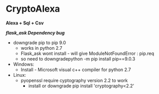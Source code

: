 # CryptoAlexa

**Alexa + Sql + Csv**



***flask_ask Dependency bug***
* downgrade pip to pip 9.0 
    - works in python 2.7
    - Flask_ask wont install -  will give ModuleNotFoundError : pip.req 
    - so need to downgradepython -m pip install pip==9.0.3
* Windows: 
    - Install - Microsoft visual c++ compiler for python 2.7 
* Linux: 
    - pyopenssl require cyptography version 2.2 to work
      * install or downgrade   pip install 'cryptography<2.2'

                    
